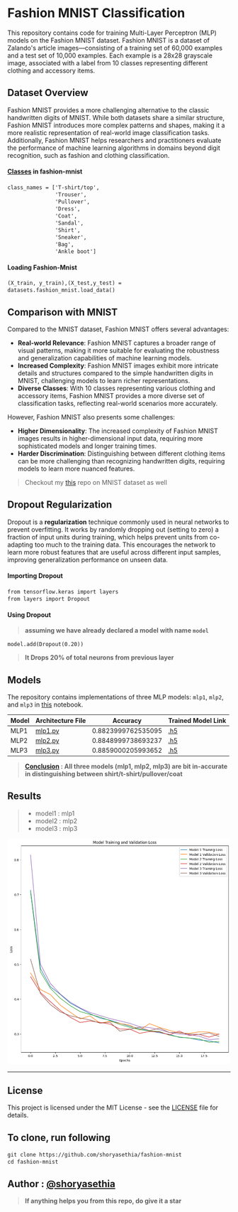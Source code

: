 # Fashion MNIST Classification

This repository contains code for training Multi-Layer Perceptron (MLP) models on the Fashion MNIST dataset. Fashion MNIST is a dataset of Zalando's article images—consisting of a training set of 60,000 examples and a test set of 10,000 examples. Each example is a 28x28 grayscale image, associated with a label from 10 classes representing different clothing and accessory items.

## Dataset Overview

Fashion MNIST provides a more challenging alternative to the classic handwritten digits of MNIST. While both datasets share a similar structure, Fashion MNIST introduces more complex patterns and shapes, making it a more realistic representation of real-world image classification tasks. Additionally, Fashion MNIST helps researchers and practitioners evaluate the performance of machine learning algorithms in domains beyond digit recognition, such as fashion and clothing classification.

#### [Classes](https://github.com/shoryasethia/fashion-mnist/blob/main/class_list.py) in fashion-mnist
```
class_names = ['T-shirt/top', 
               'Trouser',
               'Pullover', 
               'Dress', 
               'Coat', 
               'Sandal', 
               'Shirt', 
               'Sneaker', 
               'Bag', 
               'Ankle boot']
```

#### Loading Fashion-Mnist
```
(X_train, y_train),(X_test,y_test) = datasets.fashion_mnist.load_data()
```
## Comparison with MNIST

Compared to the MNIST dataset, Fashion MNIST offers several advantages:

- **Real-world Relevance**: Fashion MNIST captures a broader range of visual patterns, making it more suitable for evaluating the robustness and generalization capabilities of machine learning models.
- **Increased Complexity**: Fashion MNIST images exhibit more intricate details and structures compared to the simple handwritten digits in MNIST, challenging models to learn richer representations.
- **Diverse Classes**: With 10 classes representing various clothing and accessory items, Fashion MNIST provides a more diverse set of classification tasks, reflecting real-world scenarios more accurately.

However, Fashion MNIST also presents some challenges:

- **Higher Dimensionality**: The increased complexity of Fashion MNIST images results in higher-dimensional input data, requiring more sophisticated models and longer training times.
- **Harder Discrimination**: Distinguishing between different clothing items can be more challenging than recognizing handwritten digits, requiring models to learn more nuanced features.

> Checkout my [this](https://github.com/shoryasethia/Digit-Recognition) repo on MNIST dataset as well

## Dropout Regularization

Dropout is a **regularization** technique commonly used in neural networks to prevent overfitting. It works by randomly dropping out (setting to zero) a fraction of input units during training, which helps prevent units from co-adapting too much to the training data. This encourages the network to learn more robust features that are useful across different input samples, improving generalization performance on unseen data.

#### Importing Dropout
```
from tensorflow.keras import layers
from layers import Dropout
```

#### Using Dropout
> **assuming we have already declared a model with name `model`**
```
model.add(Dropout(0.20))
```
> **It Drops 20% of total neurons from previous layer**
## Models

The repository contains implementations of three MLP models: `mlp1`, `mlp2`, and `mlp3` in [this](https://github.com/shoryasethia/fashion-mnist/blob/main/fashio-mnist.ipynb) notebook.



| Model   | Architecture File| Accuracy | Trained Model Link| 
|---------|------------------|----------|-------------------| 
| MLP1    | [mlp1.py](https://github.com/shoryasethia/fashion-mnist/blob/main/mlp1.py)|0.8823999762535095| [.h5](https://github.com/shoryasethia/fashion-mnist/blob/main/mlp1-fashion-mnist.h5)| 
| MLP2    | [mlp2.py](https://github.com/shoryasethia/fashion-mnist/blob/main/mlp2.py)|0.8848999738693237| [.h5](https://github.com/shoryasethia/fashion-mnist/blob/main/mlp2-fashion-mnist.h5)| 
| MLP3    | [mlp3.py](https://github.com/shoryasethia/fashion-mnist/blob/main/mlp3.py)|0.8859000205993652 | [.h5](https://github.com/shoryasethia/fashion-mnist/blob/main/mlp3-fashion-mnist.h5)| 

> **[Conclusion](https://github.com/shoryasethia/fashion-mnist/blob/main/fashio-mnist.ipynb) : All three models (mlp1, mlp2, mlp3) are bit in-accurate in distinguishing between shirt/t-shirt/pullover/coat**

## Results
>* model1 : mlp1
>* model2 : mlp2
>* model3 : mlp3

**![History vs Epochs](https://github.com/shoryasethia/fashion-mnist/blob/main/f343f54a-b101-4c96-b52d-c0545166135c.png)**
___________________________________________________________________________________________________________________________________________________________
## License

This project is licensed under the MIT License - see the [LICENSE](LICENSE) file for details.

## To clone, run following
```
git clone https://github.com/shoryasethia/fashion-mnist
cd fashion-mnist
```
## Author : [@shoryasethia](https://github.com/shoryasethia)
> **If anything helps you from this repo, do give it a star**
